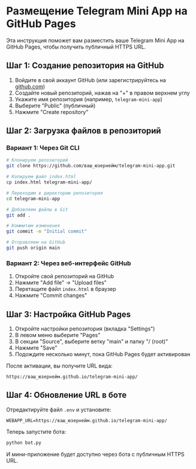 # Размещение Telegram Mini App на GitHub Pages

Эта инструкция поможет вам разместить ваше Telegram Mini App на GitHub Pages, чтобы получить публичный HTTPS URL.

## Шаг 1: Создание репозитория на GitHub

1. Войдите в свой аккаунт GitHub (или зарегистрируйтесь на [github.com](https://github.com))
2. Создайте новый репозиторий, нажав на "+" в правом верхнем углу
3. Укажите имя репозитория (например, `telegram-mini-app`)
4. Выберите "Public" (публичный)
5. Нажмите "Create repository"

## Шаг 2: Загрузка файлов в репозиторий

### Вариант 1: Через Git CLI

```bash
# Клонируем репозиторий
git clone https://github.com/ваш_юзернейм/telegram-mini-app.git

# Копируем файл index.html
cp index.html telegram-mini-app/

# Переходим в директорию репозитория
cd telegram-mini-app

# Добавляем файлы в Git
git add .

# Коммитим изменения
git commit -m "Initial commit"

# Отправляем на GitHub
git push origin main
```

### Вариант 2: Через веб-интерфейс GitHub

1. Откройте свой репозиторий на GitHub
2. Нажмите "Add file" → "Upload files"
3. Перетащите файл `index.html` в браузер
4. Нажмите "Commit changes"

## Шаг 3: Настройка GitHub Pages

1. Откройте настройки репозитория (вкладка "Settings")
2. В левом меню выберите "Pages"
3. В секции "Source", выберите ветку "main" и папку "/ (root)"
4. Нажмите "Save"
5. Подождите несколько минут, пока GitHub Pages будет активирован

После активации, вы получите URL вида:
```
https://ваш_юзернейм.github.io/telegram-mini-app/
```

## Шаг 4: Обновление URL в боте

Отредактируйте файл `.env` и установите:

```
WEBAPP_URL=https://ваш_юзернейм.github.io/telegram-mini-app/
```

Теперь запустите бота:

```bash
python bot.py
```

И мини-приложение будет доступно через бота с публичным HTTPS URL. 